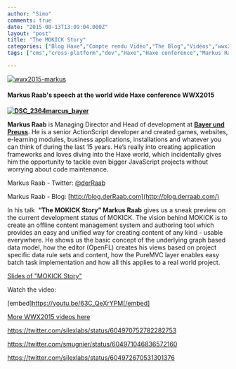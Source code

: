 ```yaml
---
author: "Simo"
comments: true
date: "2015-08-13T13:09:04.000Z"
layout: "post"
title: "The MOKICK Story"
categories: ["Blog Haxe","Compte rendu Vidéo","The Blog","Vidéos","wwx2015"]
tags: ["cms","cross-platform","dev","Haxe","Haxe conference","Markus Raab","MOKICK","video","wwx","wwx2015"]

---
```

[![wwx2015-markus](https://www.silexlabs.org/wp-content/uploads/2015/07/wwx2015-markus.png)](https://www.silexlabs.org/wp-content/uploads/2015/07/wwx2015-markus.png)


#### Markus Raab's speech at the world wide Haxe conference WWX2015


**[![DSC_2364marcus_bayer](https://www.silexlabs.org/wp-content/uploads/2015/07/DSC_2364marcus_bayer-200x300.jpg)](https://www.silexlabs.org/wp-content/uploads/2015/07/DSC_2364marcus_bayer.jpg)**

**Markus Raab** is Managing Director and Head of development at **[Bayer und Preuss](http://www.bayerundpreuss.com/)**. He is a senior ActionScript developer and created games, websites, e-learning modules, business applications, installations and whatever you can think of during the last 15 years. He’s really into creating application frameworks and loves diving into the Haxe world, which incidentally gives him the opportunity to tackle even bigger JavaScript projects without worrying about code maintenance.

Markus Raab - Twitter: [@derRaab](https://twitter.com/derRaab)

Markus Raab - Blog: [http://blog.derRaab.com](http://blog.derraab.com/)

In his talk  **“The MOKICK Story” Markus Raab** gives us a sneak preview on the current development status of MOKICK. The vision behind MOKICK is to create an offline content management system and authoring tool which provides an easy and unified way for creating content of any kind - usable everywhere. He shows us the basic concept of the underlying graph based data model, how the editor (OpenFL) creates his views based on project specific data rule sets and content, how the PureMVC layer enables easy batch task implementation and how all this applies to a real world project.

[Slides of "MOKICK Story" ](http://blog.derraab.com/2015/06/29/wwx2015-talk-the-mokick-story/)

Watch the video:

[embed]https://youtu.be/63C_QeXrYPM[/embed]

[More WWX2015 videos here](https://www.silexlabs.org/wrapping-up-wwx2015/)

https://twitter.com/silexlabs/status/604970752782282753

https://twitter.com/smugnier/status/604971046836572160

https://twitter.com/silexlabs/status/604972670531301376


